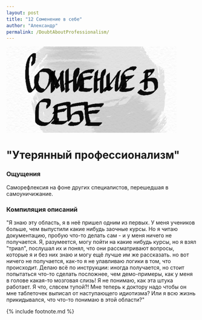 ```yaml
---
layout: post
title: "12 Соменение в себе"
author: "Александр"
permalink: /DoubtAboutProfessionalism/
---
```

!["Сомнение в себе"](/_img/12.jpg)
# "Утерянный профессионализм"

### Ощущения
Саморефлексия на фоне других специалистов, перешедшая в самоуничижание.

### Компиляция описаний
"Я знаю эту область, я в неё пришел одним из первых. У меня учеников больше, чем выпустили какие нибудь заочные курсы. Но я читаю документацию, пробую что-то делать сам - и у меня ничего не получается. Я, разумеется, могу пойти на какие нибудь курсы, но я взял "триал", послушал их и понял, что они рассматривают вопросы, которые я и без них знаю и могу ещё лучше им же рассказать. но вот ничего не получается, как-то я не улавливаю логики в том, что происходит. Делаю всё по инструкции: иногда получается, но стоит попытаться что-то сделать посложнее, чем демо-примеры, как у меня в голове какая-то мозговая слизь! Я не понимаю, как эта штука работает. Я что, слвсем тупой?! Мне теперь к доктору надо чтобы он мне таблеточек выписал от наступающего идиотизма? Или я всю жизнь прикидывался, что что-то понимаю в этой области?"

{% include footnote.md %}

